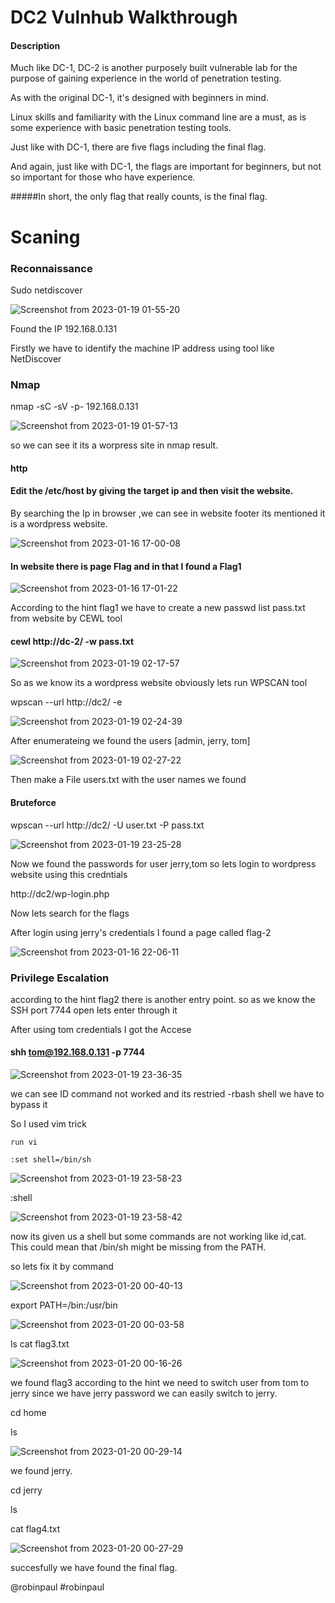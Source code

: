 # DC2 Vulnhub Walkthrough

#### Description

Much like DC-1, DC-2 is another purposely built vulnerable lab for the purpose of gaining experience in the world of penetration testing.

As with the original DC-1, it's designed with beginners in mind.

Linux skills and familiarity with the Linux command line are a must, as is some experience with basic penetration testing tools.

Just like with DC-1, there are five flags including the final flag.

And again, just like with DC-1, the flags are important for beginners, but not so important for those who have experience.

#####In short, the only flag that really counts, is the final flag.


 # Scaning
  
  ### Reconnaissance 
  
Sudo netdiscover


![Screenshot from 2023-01-19 01-55-20](https://user-images.githubusercontent.com/108471951/213287257-c109721a-ccfa-4bd8-aea1-f42411a9f400.png)

Found the IP 192.168.0.131 


Firstly we have to identify the machine IP address using tool like NetDiscover 

### Nmap

nmap -sC -sV -p- 192.168.0.131


![Screenshot from 2023-01-19 01-57-13](https://user-images.githubusercontent.com/108471951/213287521-1a995297-b7d5-4679-a74d-2eb7047c0463.png)

so we can see it its a worpress site in nmap result.


#### http
#### Edit the /etc/host by giving the target ip and then visit the website.


 By searching the Ip in browser ,we can see in website footer its mentioned it is a wordpress website.

![Screenshot from 2023-01-16 17-00-08](https://user-images.githubusercontent.com/108471951/213288183-7462e484-ff1c-4f78-b14a-70669e3c415b.png)




#### In website there is page Flag and in that I found a Flag1


![Screenshot from 2023-01-16 17-01-22](https://user-images.githubusercontent.com/108471951/213289621-ccb28013-29c2-4dbf-a771-0626321c8454.png)


According to the hint flag1 we have to create a new passwd list pass.txt from website by CEWL tool

#### cewl http://dc-2/ -w pass.txt

![Screenshot from 2023-01-19 02-17-57](https://user-images.githubusercontent.com/108471951/213291277-1f52d69a-ceca-4e99-b21d-99d1a7fed806.png)


So as we know its a wordpress website obviously lets run WPSCAN tool 

wpscan --url http://dc2/ -e

![Screenshot from 2023-01-19 02-24-39](https://user-images.githubusercontent.com/108471951/213292503-55fb0cf3-8a42-4d33-887d-31cfed6f06ac.png)


After enumerateing we found the users [admin, jerry, tom]   


 ![Screenshot from 2023-01-19 02-27-22](https://user-images.githubusercontent.com/108471951/213293686-6845895d-6360-4c74-9e5b-fcf8365bc5ab.png)
 
 

Then make a File users.txt with the user names we found 

#### Bruteforce

wpscan --url http://dc2/ -U user.txt -P pass.txt


![Screenshot from 2023-01-19 23-25-28](https://user-images.githubusercontent.com/108471951/213522815-24944e6b-fb8e-4127-85d8-2a7f245128df.png)

Now we found the passwords for user jerry,tom so lets login to wordpress website using this credntials


http://dc2/wp-login.php

Now lets search for the flags 

After login using jerry's credentials I found a page called flag-2


![Screenshot from 2023-01-16 22-06-11](https://user-images.githubusercontent.com/108471951/213524065-7f9c3c4f-5397-4afe-bc39-ab1e8b06b5e5.png)


### Privilege Escalation


according to the hint flag2 there is another entry point. so as we know the SSH port 7744 open lets enter through it

After using tom credentials I got the Accese






#### shh tom@192.168.0.131 -p 7744

![Screenshot from 2023-01-19 23-36-35](https://user-images.githubusercontent.com/108471951/213525130-600071c3-76db-411b-ac89-66cc4bb0800f.png)

we can see ID command not worked and its restried -rbash shell we have to bypass it 

So I used vim trick 

    run vi

    :set shell=/bin/sh       
    
    
  ![Screenshot from 2023-01-19 23-58-23](https://user-images.githubusercontent.com/108471951/213537479-15721eaf-8f9d-462e-add4-70688078789d.png)

    
    

 :shell              
 
 

   ![Screenshot from 2023-01-19 23-58-42](https://user-images.githubusercontent.com/108471951/213537540-c5e80d2b-c506-4639-8a75-742a0a654dba.png)

    
   



now its given us a shell but some commands are not working like id,cat. This could mean that /bin/sh might be missing from the PATH.   

so lets fix it by command 


![Screenshot from 2023-01-20 00-40-13](https://user-images.githubusercontent.com/108471951/213538403-3e9adbb4-7514-4c9d-892f-4a5576381e11.png)




export PATH=/bin:/usr/bin

![Screenshot from 2023-01-20 00-03-58](https://user-images.githubusercontent.com/108471951/213532707-6a2699b5-49f8-4c9b-be87-8ab8033929a5.png)

ls
cat flag3.txt

![Screenshot from 2023-01-20 00-16-26](https://user-images.githubusercontent.com/108471951/213533103-6c4b779a-15d7-4854-b21e-aa01d8d145bc.png)


we found flag3 according to the hint we need to switch user from tom to jerry since we have jerry password we can easily switch to jerry.







cd home

ls


![Screenshot from 2023-01-20 00-29-14](https://user-images.githubusercontent.com/108471951/213535545-d71b9554-e180-435a-9b64-f9029207b3bd.png)


we found jerry.







cd jerry

ls

cat flag4.txt


![Screenshot from 2023-01-20 00-27-29](https://user-images.githubusercontent.com/108471951/213536148-d1b709b4-b8c1-4944-ade8-e1030060b911.png)

succesfully we have found the final flag.




@robinpaul
#robinpaul


